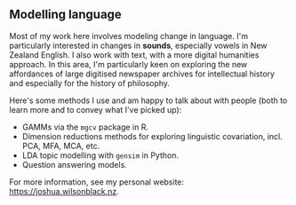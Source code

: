 ## Modelling language

Most of my work here involves modeling change in language. I'm particularly interested in changes in **sounds**, especially vowels in New Zealand English. I also work with text, with a more digital humanities approach. In this area, I'm particularly keen on exploring the new affordances of large digitised newspaper archives for intellectual history and especially for the history of philosophy.

Here's some methods I use and am happy to talk about with people (both to learn more and to convey what I've picked up):

- GAMMs via the `mgcv` package in R.
- Dimension reductions methods for exploring linguistic covariation, incl. PCA, MFA, MCA, etc.
- LDA topic modelling with `gensim` in Python.
- Question answering models.

For more information, see my personal website: <https://joshua.wilsonblack.nz>.

<!--
**JoshuaWilsonBlack/JoshuaWilsonBlack** is a ✨ _special_ ✨ repository because its `README.md` (this file) appears on your GitHub profile.

Here are some ideas to get you started:

- 🔭 I’m currently working on ...
- 🌱 I’m currently learning ...
- 👯 I’m looking to collaborate on ...
- 🤔 I’m looking for help with ...
- 💬 Ask me about ...
- 📫 How to reach me: ...
- 😄 Pronouns: ...
- ⚡ Fun fact: ...
-->
